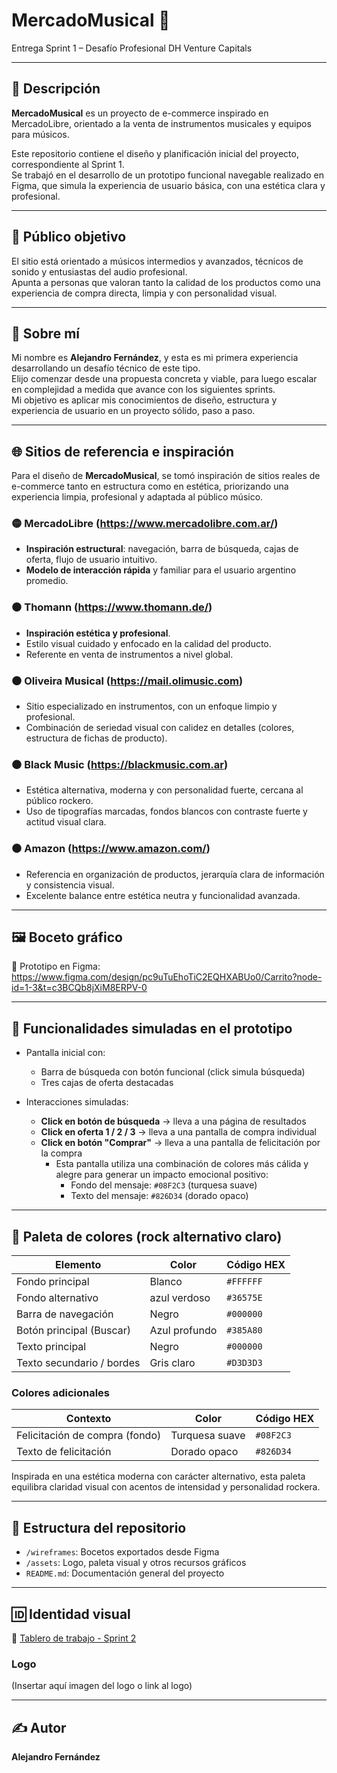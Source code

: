 # MercadoMusical 🎸

Entrega Sprint 1 – Desafío Profesional DH Venture Capitals

---

## 🧾 Descripción

**MercadoMusical** es un proyecto de e-commerce inspirado en MercadoLibre, orientado a la venta de instrumentos musicales y equipos para músicos.

Este repositorio contiene el diseño y planificación inicial del proyecto, correspondiente al Sprint 1.  
Se trabajó en el desarrollo de un prototipo funcional navegable realizado en Figma, que simula la experiencia de usuario básica, con una estética clara y profesional.

---

## 🎯 Público objetivo

El sitio está orientado a músicos intermedios y avanzados, técnicos de sonido y entusiastas del audio profesional.  
Apunta a personas que valoran tanto la calidad de los productos como una experiencia de compra directa, limpia y con personalidad visual.

---

## 🧑 Sobre mí

Mi nombre es **Alejandro Fernández**, y esta es mi primera experiencia desarrollando un desafío técnico de este tipo.  
Elijo comenzar desde una propuesta concreta y viable, para luego escalar en complejidad a medida que avance con los siguientes sprints.  
Mi objetivo es aplicar mis conocimientos de diseño, estructura y experiencia de usuario en un proyecto sólido, paso a paso.

---

## 🌐 Sitios de referencia e inspiración

Para el diseño de **MercadoMusical**, se tomó inspiración de sitios reales de e-commerce tanto en estructura como en estética, priorizando una experiencia limpia, profesional y adaptada al público músico.

### 🟡 MercadoLibre (https://www.mercadolibre.com.ar/)
- **Inspiración estructural**: navegación, barra de búsqueda, cajas de oferta, flujo de usuario intuitivo.
- **Modelo de interacción rápida** y familiar para el usuario argentino promedio.

### ⚫ Thomann (https://www.thomann.de/)
- **Inspiración estética y profesional**.
- Estilo visual cuidado y enfocado en la calidad del producto.
- Referente en venta de instrumentos a nivel global.

### ⚫ Oliveira Musical (https://mail.olimusic.com)
- Sitio especializado en instrumentos, con un enfoque limpio y profesional.
- Combinación de seriedad visual con calidez en detalles (colores, estructura de fichas de producto).

### ⚫ Black Music (https://blackmusic.com.ar)
- Estética alternativa, moderna y con personalidad fuerte, cercana al público rockero.
- Uso de tipografías marcadas, fondos blancos con contraste fuerte y actitud visual clara.

### ⚫ Amazon (https://www.amazon.com/)
- Referencia en organización de productos, jerarquía clara de información y consistencia visual.
- Excelente balance entre estética neutra y funcionalidad avanzada.

---

## 🖼️ Boceto gráfico

📎 Prototipo en Figma:  
https://www.figma.com/design/pc9uTuEhoTiC2EQHXABUo0/Carrito?node-id=1-3&t=c3BCQb8jXiM8ERPV-0

---

## 🧪 Funcionalidades simuladas en el prototipo

- Pantalla inicial con:
  - Barra de búsqueda con botón funcional (click simula búsqueda)
  - Tres cajas de oferta destacadas

- Interacciones simuladas:
  - **Click en botón de búsqueda** → lleva a una página de resultados
  - **Click en oferta 1 / 2 / 3** → lleva a una pantalla de compra individual
  - **Click en botón "Comprar"** → lleva a una pantalla de felicitación por la compra
    - Esta pantalla utiliza una combinación de colores más cálida y alegre para generar un impacto emocional positivo:
      - Fondo del mensaje: `#08F2C3` (turquesa suave)
      - Texto del mensaje: `#826D34` (dorado opaco)

---

## 🎨 Paleta de colores (rock alternativo claro)

| Elemento                  | Color         | Código HEX |
|---------------------------|---------------|-------------|
| Fondo principal           | Blanco        | `#FFFFFF`   |
| Fondo alternativo         | azul verdoso  | `#36575E`   |
| Barra de navegación       | Negro         | `#000000`   |
| Botón principal (Buscar)  | Azul profundo | `#385A80`   |
| Texto principal           | Negro         | `#000000`   |
| Texto secundario / bordes | Gris claro    | `#D3D3D3`   |

### Colores adicionales

| Contexto                      | Color         | Código HEX |
|-------------------------------|---------------|-------------|
| Felicitación de compra (fondo)| Turquesa suave| `#08F2C3`   |
| Texto de felicitación         | Dorado opaco  | `#826D34`   |

Inspirada en una estética moderna con carácter alternativo, esta paleta equilibra claridad visual con acentos de intensidad y personalidad rockera.

---

## 📁 Estructura del repositorio

- `/wireframes`: Bocetos exportados desde Figma
- `/assets`: Logo, paleta visual y otros recursos gráficos
- `README.md`: Documentación general del proyecto

---

## 🆔 Identidad visual

🔗 [Tablero de trabajo - Sprint 2](https://trello.com/b/mjjEDpiP/mi-tablero-de-trello)


### Logo

(Insertar aquí imagen del logo o link al logo)

---

## ✍️ Autor

**Alejandro Fernández**
